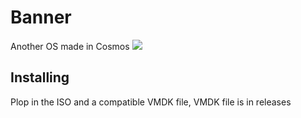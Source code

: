 # Banner
Another OS made in Cosmos
![](https://img.shields.io/github/downloads/EnZon3/Banner/total?color=blue&label=total%20downloads)

## Installing
Plop in the ISO and a compatible VMDK file, VMDK file is in releases
